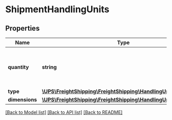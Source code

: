 # ShipmentHandlingUnits

## Properties
Name | Type | Description | Notes
------------ | ------------- | ------------- | -------------
**quantity** | **string** | Handling Unit Quantity for Density based Rating | 
**type** | [**\UPS\FreightShipping\FreightShipping\HandlingUnitsType**](HandlingUnitsType.md) |  | 
**dimensions** | [**\UPS\FreightShipping\FreightShipping\HandlingUnitsDimensions**](HandlingUnitsDimensions.md) |  | 

[[Back to Model list]](../../README.md#documentation-for-models) [[Back to API list]](../../README.md#documentation-for-api-endpoints) [[Back to README]](../../README.md)

